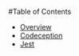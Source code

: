 #Table of Contents

* [Overview](/docs/tests/README.md)
* [Codeception](/docs/tests/codeception.md)
* [Jest](/docs/tests/jest.md)

